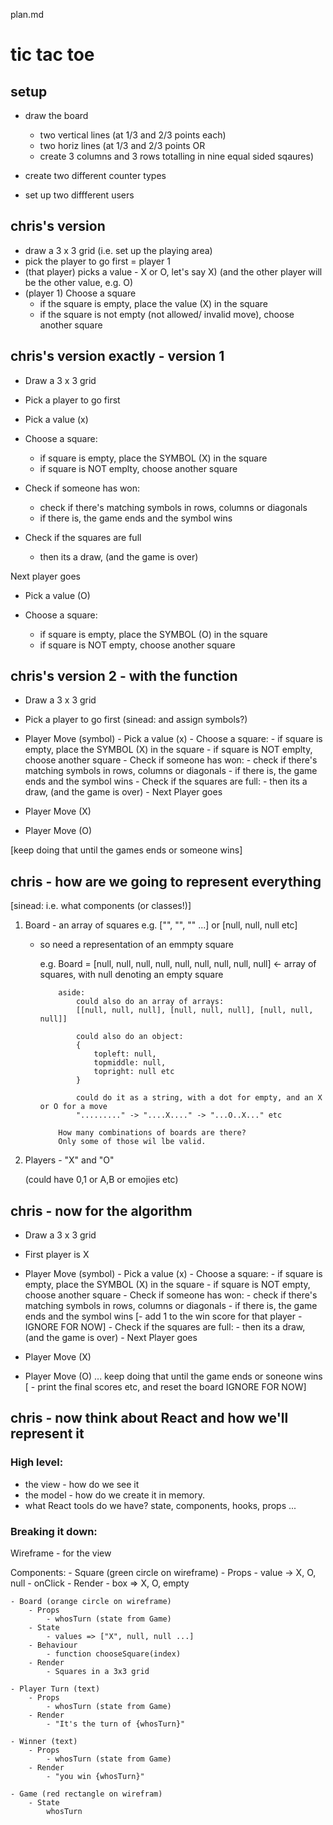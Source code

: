 plan.md

# tic tac toe

## setup

-   draw the board

    -   two vertical lines (at 1/3 and 2/3 points each)
    -   two horiz lines (at 1/3 and 2/3 points
        OR
    -   create 3 columns and 3 rows totalling in nine equal sided sqaures)

-   create two different counter types
-   set up two diffferent users

## chris's version

-   draw a 3 x 3 grid (i.e. set up the playing area)
-   pick the player to go first = player 1
-   (that player) picks a value - X or O, let's say X)
    (and the other player will be the other value, e.g. O)
-   (player 1) Choose a square
    -   if the square is empty, place the value (X) in the square
    -   if the square is not empty (not allowed/ invalid move), choose another square

## chris's version exactly - version 1

-   Draw a 3 x 3 grid

-   Pick a player to go first

-   Pick a value (x)

-   Choose a square:

    -   if square is empty, place the SYMBOL (X) in the square
    -   if square is NOT emplty, choose another square

-   Check if someone has won:
    -   check if there's matching symbols in rows, columns or diagonals
    -   if there is, the game ends and the symbol wins

-   Check if the squares are full
    -   then its a draw, (and the game is over)

Next player goes

-   Pick a value (O)

-   Choose a square:
    -   if square is empty, place the SYMBOL (O) in the square
    -   if square is NOT empty, choose another square

## chris's version  2 - with the function

-   Draw a 3 x 3 grid
-   Pick a player to go first  (sinead: and assign symbols?)
-   Player Move (symbol)
        -   Pick a value (x)
        -   Choose a square:
            -   if square is empty, place the SYMBOL (X) in the square
            -   if square is NOT emplty, choose another square
        -   Check if someone has won:
            -   check if there's matching symbols in rows, columns or diagonals
            -   if there is, the game ends and the symbol wins
        -   Check if the squares are full:
            -   then its a draw, (and the game is over)
        - Next Player goes

- Player Move (X)
- Player Move (O)

[keep doing that until the games ends or someone wins]

## chris - how are we going to represent everything

[sinead: i.e. what components (or classes!)]
1. Board -  an array of squares
         e.g. ["", "", "" ...]
         or [null, null, null etc]
      - so need a representation of an emmpty square
 

        e.g.  Board = [null, null, null,
                        null, null, null,
                        null, null, null] <- array of squares, with null denoting an empty square

                aside: 
                    could also do an array of arrays:
                    [[null, null, null], [null, null, null], [null, null, null]]

                    could also do an object:
                    {
                        topleft: null,
                        topmiddle: null,
                        topright: null etc
                    }

                    could do it as a string, with a dot for empty, and an X or O for a move
                    "........." -> "....X...." -> "...O..X..." etc

                How many combinations of boards are there? 
                Only some of those wil lbe valid.

2. Players - "X" and "O"  

      (could have 0,1 or A,B or emojies etc)

## chris - now for the algorithm
-   Draw a 3 x 3 grid
-   First player is X 
-   Player Move (symbol)
        -   Pick a value (x)
        -   Choose a square:
            -   if square is empty, place the SYMBOL (X) in the square
            -   if square is NOT empty, choose another square
        -   Check if someone has won:
            -   check if there's matching symbols in rows, columns or diagonals
            -   if there is, the game ends and the symbol wins
                [- add 1 to the win score for that player - IGNORE FOR NOW]
        -   Check if the squares are full:
            -   then its a draw, (and the game is over)
        - Next Player goes

- Player Move (X)
- Player Move (O)
... keep doing that until the game ends or soneone wins
[ - print the final scores etc, and reset the board IGNORE FOR NOW]

## chris - now think about React and how we'll represent it
### High level:
- the view - how do we see it 
- the model - how do we create it in memory.
- what React tools do we have?  state, components, hooks, props ... 

### Breaking it down:
Wireframe - for the view

Components:
    - Square (green circle on wireframe)
        - Props
            - value -> X, O, null
            - onClick
        - Render
            - box => X, O, empty

    - Board (orange circle on wireframe)
        - Props
            - whosTurn (state from Game)
        - State
            - values => ["X", null, null ...]
        - Behaviour
            - function chooseSquare(index)
        - Render
            - Squares in a 3x3 grid

    - Player Turn (text)
        - Props
            - whosTurn (state from Game)
        - Render
            - "It's the turn of {whosTurn}"

    - Winner (text)
        - Props
            - whosTurn (state from Game)
        - Render
            - "you win {whosTurn}"

    - Game (red rectangle on wirefram)
        - State
            whosTurn